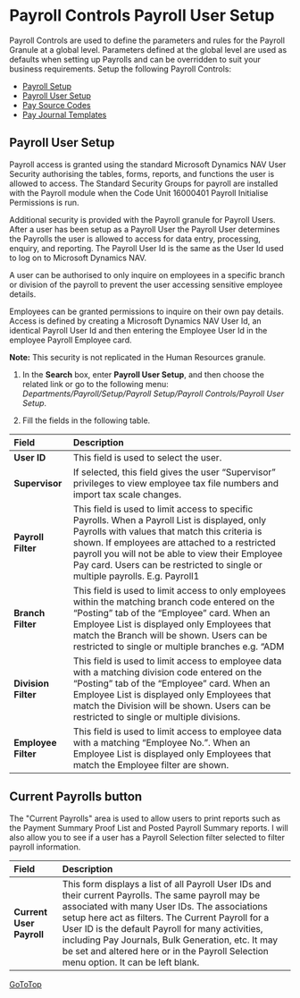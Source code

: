 # Payroll Controls Payroll User Setup

Payroll Controls are used to define the parameters and rules for the Payroll Granule at a global level.  Parameters defined at the global level are used as defaults when setting up Payrolls and can be overridden to suit your business requirements. Setup the following Payroll Controls:
                                                                                         
* [Payroll Setup](au-payroll-setup-payroll-controls-payroll-setup.md)
* [Payroll User Setup](#payroll-user-setup) 
* [Pay Source Codes](au-payroll-setup-payroll-controls-pay-source-codes.md)
* [Pay Journal Templates](au-payroll-setup-payroll-controls-pay-journal-templates.md)

## Payroll User Setup

Payroll access is granted using the standard Microsoft Dynamics NAV User Security authorising the tables, forms, reports, and functions the user is allowed to access.   The Standard Security Groups for payroll are installed with the Payroll module when the Code Unit 16000401 Payroll Initialise Permissions is run.

Additional security is provided with the Payroll granule for Payroll Users.  After a user has been setup as a Payroll User  the Payroll User determines the Payrolls the user is allowed to access for data entry, processing, enquiry, and reporting.  The Payroll User Id is the same as the User Id used to log on to Microsoft Dynamics NAV.

A user can be authorised to only inquire on employees in a specific branch or division of the payroll to prevent the user accessing sensitive employee details.

Employees can be granted permissions to inquire on their own pay details.  Access is defined by creating a Microsoft Dynamics NAV User Id, an identical Payroll User Id and then entering the Employee User Id in the employee Payroll Employee card.

**Note:**  This security is not replicated in the Human Resources granule.

1. In the **Search** box, enter **Payroll User Setup**, and then choose the related link or go to the following menu: *Departments/Payroll/Setup/Payroll Setup/Payroll Controls/Payroll User Setup*.

2. Fill the fields in the following table.

|Field|Description|  
|:---------------------------------|:---------------------------------------|  
|**User ID**| This field is used to select the user.
|**Supervisor**|	If selected, this field gives the user “Supervisor” privileges to view employee tax file numbers and import tax scale changes.
|**Payroll Filter**|	This field is used to limit access to specific Payrolls.  When a Payroll List is displayed, only Payrolls with values that match this criteria is shown.  If employees are attached to a restricted payroll you will not be able to view their Employee Pay card.  Users can be restricted to single or multiple payrolls. E.g. Payroll1|Payroll2
|**Branch Filter**|	This field is used to limit access to only employees within the matching branch code entered on the “Posting” tab of the “Employee” card.  When an Employee List is displayed only Employees that match the Branch will be shown.  Users can be restricted to single or multiple branches e.g. “ADM|FIN”
|**Division Filter**|	This field is used to limit access to employee data with a matching division code entered on the “Posting” tab of the “Employee” card.  When an Employee List is displayed only Employees that match the Division will be shown.  Users can be restricted to single or multiple divisions.
|**Employee Filter**|	This field is used to limit access to employee data with a matching “Employee No.”.  When an Employee List is displayed only Employees that match the Employee filter are shown.
 
 
## Current Payrolls button

The "Current Payrolls" area is used to allow users to print reports such as the Payment Summary Proof List and Posted Payroll Summary reports.  I will also allow you to see if a user has a Payroll Selection filter selected to filter payroll information.

|Field|Description|  
|:---------------------------------|:---------------------------------------|  
|**Current User Payroll**|	This form displays a list of all Payroll User IDs and their current Payrolls.  The same payroll may be associated with many User IDs.   The associations setup here act as filters.  The Current Payroll for a User ID is the default Payroll for many activities, including Pay Journals, Bulk Generation, etc.  It may be set and altered here or in the Payroll Selection menu option. It can be left blank.


[GoToTop](#payroll-controls-payroll-user-setup)
 
